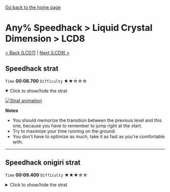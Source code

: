 [Go back to the home page](https://github.com/Doublevil/scbspeedrun)

# Any% Speedhack > Liquid Crystal Dimension > LCD8

[< Back (LCD7)](https://github.com/Doublevil/scbspeedrun/blob/main/levels/any_sh/LCD/LCD7.md) | [Next (LCD9) >](https://github.com/Doublevil/scbspeedrun/blob/main/levels/any_sh/LCD/LCD9.md)

## Speedhack strat

`Time` **00:08.700** `Difficulty` ★★☆☆☆
<details open>
  <summary>Click to show/hide the strat</summary>

  [![Strat animation](https://github.com/Doublevil/scbspeedrun/blob/main/media/levels/LCD/LCD8_S_Strat.webp)](https://github.com/Doublevil/scbspeedrun/blob/main/media/levels/LCD/LCD8_S_Strat.mp4?raw=true)

  **Notes**
  - You should memorize the transition between the previous level and this one, because you have to remember to jump right at the start.
  - Try to maximize your time running on the ground.
  - You don't have to optimize as much, take it as fast as you're comfortable with.
</details>

---
## Speedhack onigiri strat

`Time` **00:09.400** `Difficulty` ★★★☆☆
<details>
  <summary>Click to show/hide the strat</summary>

  [![Strat animation](https://github.com/Doublevil/scbspeedrun/blob/main/media/levels/LCD/LCD8_S_Onigiri.webp)](https://github.com/Doublevil/scbspeedrun/blob/main/media/levels/LCD/LCD8_S_Onigiri.mp4?raw=true)

  **Notes**
  - You don't have to optimize it as much, take it as fast as you're comfortable with.
</details>
